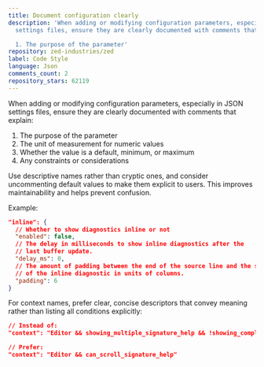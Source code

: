 ```yaml
---
title: Document configuration clearly
description: 'When adding or modifying configuration parameters, especially in JSON
  settings files, ensure they are clearly documented with comments that explain:

  1. The purpose of the parameter'
repository: zed-industries/zed
label: Code Style
language: Json
comments_count: 2
repository_stars: 62119
---
```


When adding or modifying configuration parameters, especially in JSON settings files, ensure they are clearly documented with comments that explain:
1. The purpose of the parameter
2. The unit of measurement for numeric values
3. Whether the value is a default, minimum, or maximum
4. Any constraints or considerations

Use descriptive names rather than cryptic ones, and consider uncommenting default values to make them explicit to users. This improves maintainability and helps prevent confusion.

Example:
```json
"inline": {
  // Whether to show diagnostics inline or not
  "enabled": false,
  // The delay in milliseconds to show inline diagnostics after the
  // last buffer update.
  "delay_ms": 0,
  // The amount of padding between the end of the source line and the start
  // of the inline diagnostic in units of columns.
  "padding": 6
}
```

For context names, prefer clear, concise descriptors that convey meaning rather than listing all conditions explicitly:

```json
// Instead of:
"context": "Editor && showing_multiple_signature_help && !showing_completions"

// Prefer:
"context": "Editor && can_scroll_signature_help"
```